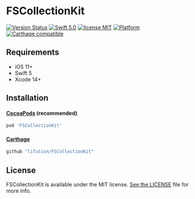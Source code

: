 # FSCollectionKit

[![Version Status](https://img.shields.io/cocoapods/v/FSCollectionKit.svg)](https://cocoapods.org/pods/FSCollectionKit)
[![Swift 5.0](https://img.shields.io/badge/Swift-5.0-orange.svg?style=flat)](https://developer.apple.com/swift/)
[![license MIT](https://img.shields.io/cocoapods/l/FSCollectionKit.svg)](https://github.com/lifution/FSCollectionKit/blob/main/LICENSE)
[![Platform](https://img.shields.io/cocoapods/p/FSCollectionKit.svg)](https://github.com/lifution/FSCollectionKit/blob/main/README.md)
[![Carthage compatible](https://img.shields.io/badge/Carthage-compatible-4BC51D.svg?style=flat)](https://github.com/Carthage/Carthage)

## Requirements

* iOS 11+
* Swift 5
* Xcode 14+

## Installation

#### [CocoaPods](http://cocoapods.org) (recommended)

```ruby
pod 'FSCollectionKit'
```

#### [Carthage](https://github.com/Carthage/Carthage)

````bash
github "lifution/FSCollectionKit"
````

## License

FSCollectionKit is available under the MIT license. [See the LICENSE](https://github.com/lifution/FSCollectionKit/blob/main/LICENSE) file for more info.
